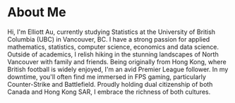 # About Me

Hi, I'm Elliott Au, currently studying Statistics at the University of British Columbia (UBC) in Vancouver, BC. I have a strong passion for applied mathematics, statistics, computer science, economics and data science. Outside of academics, I relish hiking in the stunning landscapes of North Vancouver with family and friends. Being originally from Hong Kong, where British football is widely enjoyed, I'm an avid Premier League follower. In my downtime, you'll often find me immersed in FPS gaming, particularly Counter-Strike and Battlefield. Proudly holding dual citizenship of both Canada and Hong Kong SAR, I embrace the richness of both cultures.